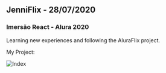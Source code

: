 ## JenniFlix - 28/07/2020
### Imersão React - Alura 2020
Learning new experiences and following the AluraFlix project.

My Project:

 ![Index](https://i.imgur.com/l5dZ2cD.png "Index")

